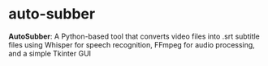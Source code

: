 # auto-subber
**AutoSubber**: A Python-based tool that converts video files into .srt subtitle files using Whisper for speech recognition, FFmpeg for audio processing, and a simple Tkinter GUI
